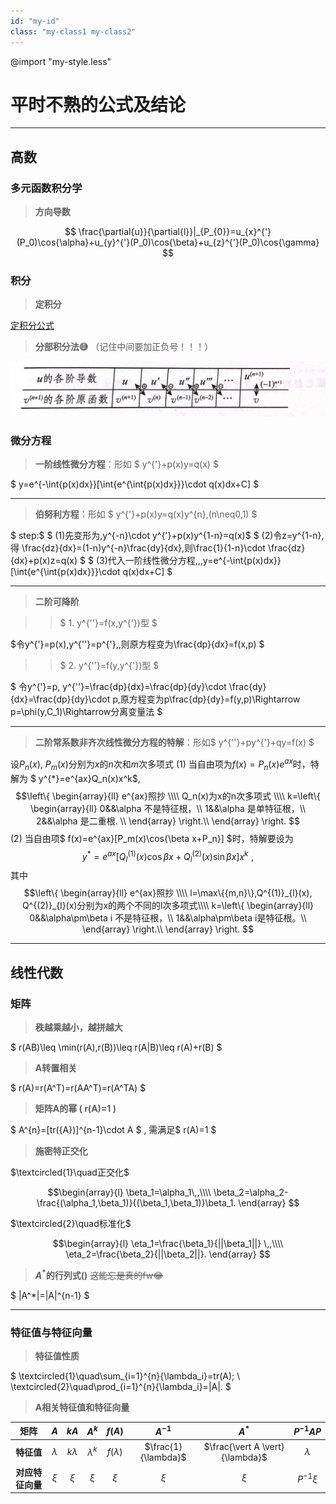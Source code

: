 ```yaml
---
id: "my-id"
class: "my-class1 my-class2"
---
```



@import "my-style.less"

# 平时不熟的公式及结论

---

## 高数

### 多元函数积分学
> **方向导数**

$$ \frac{\partial{u}}{\partial{l}}|_{P_{0}}=u_{x}^{'}(P_0)\cos{\alpha}+u_{y}^{'}(P_0)\cos{\beta}+u_{z}^{'}(P_0)\cos{\gamma} $$


### 积分
> **定积分**

[定积分公式](/合并（答案版）.pdf)

> **分部积分法:sweat_smile:** （记住中间要加正负号！！！）

![1687837592218](image/线代结论/1687837592218.png)

### 微分方程



> **一阶线性微分方程**：形如  $ y^{'}+p(x)y=q(x) $

$ y=e^{-\int{p(x)dx}}[\int{e^{\int{p(x)dx}}}\cdot q(x)dx+C] $

---

> **伯努利方程**：形如 $ y^{'}+p(x)y=q(x)y^{n}\,(n\neq0,1) $

$ step:$
$ (1)先变形为\,y^{-n}\cdot y^{'}+p(x)y^{1-n}=q(x)$
$ (2)令z=y^{1-n},得 \frac{dz}{dx}=(1-n)y^{-n}\frac{dy}{dx},则\frac{1}{1-n}\cdot \frac{dz}{dx}+p(x)z=q(x) $
$ (3)代入一阶线性微分方程\,\,\,y=e^{-\int{p(x)dx}}[\int{e^{\int{p(x)dx}}}\cdot q(x)dx+C] $

---

> **二阶可降阶**

>>$ 1.  y^{''}=f(x,y^{'})型 $

$令y^{'}=p(x),y^{''}=p^{'},\,则原方程变为\frac{dp}{dx}=f(x,p) $

>>$ 2. y^{''}=f(y,y^{'})型 $

$ 令y^{'}=p, y^{''}=\frac{dp}{dx}=\frac{dp}{dy}\cdot \frac{dy}{dx}=\frac{dp}{dy}\cdot p,原方程变为p\frac{dp}{dy}=f(y,p)\Rightarrow p=\phi(y,C_1)\Rightarrow分离变量法 $

---

> **二阶常系数非齐次线性微分方程的特解**：形如$ y^{''}+py^{'}+qy=f(x) $

设$P_n(x)$, $P_m(x)$分别为$x$的$n$次和$m$次多项式
(1) 当自由项为$f(x)=P_n(x)e^{ax}$时，特解为 $ y^{*}=e^{ax}Q_n(x)x^k$,
$$\left\{
    \begin{array}{ll}
    e^{ax}照抄 \\\\
    Q_n(x)为x的n次多项式 \\\\
    k=\left\{
        \begin{array}{ll}
        0&&\alpha 不是特征根，\\
        1&&\alpha 是单特征根，\\
        2&&\alpha 是二重根. \\
        \end{array}
        \right.\\
    \end{array}
    \right.
$$
(2) 当自由项$ f(x)=e^{ax}[P_m(x)\cos{\beta x+P_n}] $时，特解要设为
$$ y^{*}=e^{ax}[Q^{(1)}_{l}(x)\cos{\beta x}+Q^{(2)}_{l}(x)\sin{\beta x}]x^k\,\,,$$
其中
$$\left\{
    \begin{array}{ll}
    e^{ax}照抄 \\\\
    l=\max\{{m,n}\},Q^{(1)}_{l}(x), Q^{(2)}_{l}(x)分别为x的两个不同的l次多项式\\\\
    k=\left\{
        \begin{array}{ll}
        0&&\alpha\pm\beta i 不是特征根，\\
        1&&\alpha\pm\beta i是特征根。\\
        \end{array}
        \right.\\
    \end{array}
    \right.
$$

---

## 线性代数

### 矩阵
> **秩越乘越小，越拼越大**

$ r(AB)\leq \min(r(A),r(B))\leq r(A|B)\leq r(A)+r(B) $

> **A转置相关**

$ r(A)=r(A^T)=r(AA^T)=r(A^TA) $

> **矩阵A的幂 ( r(A)=1 )**

$ A^{n}=[tr({A})]^{n-1}\cdot A $  , 需满足$ r(A)=1 $

> **施密特正交化**

$\textcircled{1}\quad正交化$

$$\begin{array}{l}
\beta_1=\alpha_1\,,\\\\
\beta_2=\alpha_2-\frac{(\alpha_1,\beta_1)}{(\beta_1,\beta_1)}\beta_1.
\end{array} $$

$\textcircled{2}\quad标准化$

$$\begin{array}{l}
\eta_1=\frac{\beta_1}{||\beta_1||} \,,\\\\
\eta_2=\frac{\beta_2}{||\beta_2||}.
\end{array} $$

> **$A^*$的行列式()** ~~这能忘是真的fw:joy:~~

$ |A^*|=|A|^{n-1} $

---

### 特征值与特征向量

> **特征值性质**

$ \textcircled{1}\quad\sum_{i=1}^{n}{\lambda_i}=tr(A); \\
\textcircled{2}\quad\prod_{i=1}^{n}{\lambda_i}=|A|.
$

> **A相关特征值和特征向量**

|**矩阵**|$A$|$kA$|$A^k$|$f(A)$|$A^{-1}$|$A^{*}$|$P^{-1}AP$|
| :-: | :-: | :-: | :-: | :-: | :-: | :-: | :-: | 
|**特征值**|$\lambda$|$k\lambda$|$\lambda^k$|$f(\lambda)$|$\frac{1}{\lambda}$|$\frac{\vert A \vert}{\lambda}$|$\lambda$|
|**对应特征向量**|$\xi$|$\xi$|$\xi$|$\xi$|$\xi$|$\xi$|$P^{-1}\xi$|